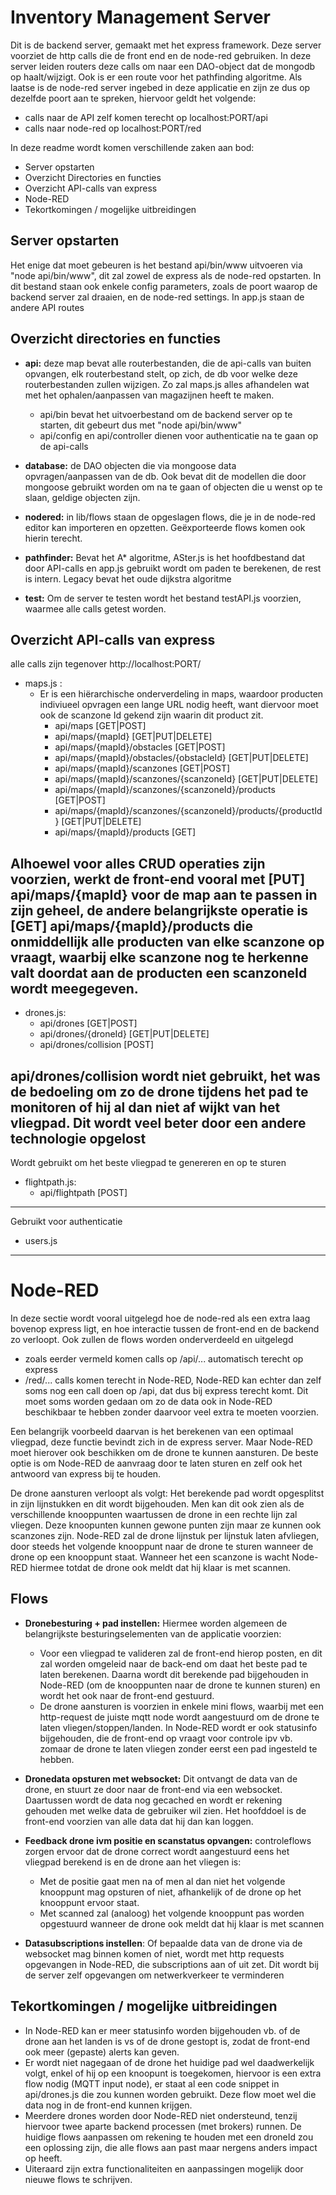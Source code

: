 # Inventory Management Server
Dit is de backend server, gemaakt met het express framework. Deze server voorziet de http calls die de front end en 
de node-red gebruiken. In deze server leiden routers deze calls om naar een DAO-object dat de mongodb op haalt/wijzigt. 
Ook is er een route voor het pathfinding algoritme. Als laatse is de node-red server ingebed in deze applicatie en zijn ze dus op 
dezelfde poort aan te spreken, hiervoor geldt het volgende:

* calls naar de API zelf komen terecht op localhost:PORT/api
* calls naar node-red op localhost:PORT/red

In deze readme wordt komen verschillende zaken aan bod:
* Server opstarten
* Overzicht Directories en functies
* Overzicht API-calls van express
* Node-RED
* Tekortkomingen / mogelijke uitbreidingen

## Server opstarten

Het enige dat moet gebeuren is het bestand api/bin/www uitvoeren via "node api/bin/www", 
dit zal zowel de express als de node-red opstarten.
In dit bestand staan ook enkele config parameters, zoals de poort waarop de backend server zal draaien, 
en de node-red settings. In app.js staan de andere API routes

## Overzicht directories en functies

* **api:** deze map bevat alle routerbestanden, die de api-calls van buiten opvangen, 
elk routerbestand stelt, op zich, de db voor welke deze routerbestanden zullen wijzigen. Zo zal maps.js
alles afhandelen wat met het ophalen/aanpassen van magazijnen heeft te maken.
    * api/bin bevat het uitvoerbestand om de backend server op te starten, dit gebeurt dus met
        "node api/bin/www"
    * api/config en api/controller dienen voor authenticatie na te gaan op de api-calls
    
* **database:** de DAO objecten die via mongoose data opvragen/aanpassen van de db. 
Ook bevat dit de modellen die door mongoose gebruikt worden om na te gaan of objecten die u wenst 
op te slaan, geldige objecten zijn.

* **nodered:** in lib/flows staan de opgeslagen flows, die je in de node-red editor kan importeren en opzetten.
Geëxporteerde flows komen ook hierin terecht.

* **pathfinder:** Bevat het A* algoritme, ASter.js is het hoofdbestand dat door API-calls en app.js gebruikt wordt om paden 
te berekenen, de rest is intern. Legacy bevat het oude dijkstra algoritme

* **test:** Om de server te testen wordt het bestand testAPI.js voorzien, waarmee alle calls getest worden.

## Overzicht API-calls van express

alle calls zijn tegenover http://localhost:PORT/



* maps.js :
    * Er is een hiërarchische onderverdeling in maps, waardoor producten indiviueel opvragen een lange URL nodig heeft, 
    want diervoor moet ook de scanzone Id gekend zijn waarin dit product zit.
        * api/maps [GET|POST]
        * api/maps/{mapId} [GET|PUT|DELETE]
        * api/maps/{mapId}/obstacles [GET|POST]
        * api/maps/{mapId}/obstacles/{obstacleId} [GET|PUT|DELETE]
        * api/maps/{mapId}/scanzones [GET|POST]
        * api/maps/{mapId}/scanzones/{scanzoneId} [GET|PUT|DELETE]
        * api/maps/{mapId}/scanzones/{scanzoneId}/products [GET|POST]
        * api/maps/{mapId}/scanzones/{scanzoneId}/products/{productId} [GET|PUT|DELETE]
        * api/maps/{mapId}/products [GET]
    
Alhoewel voor alles CRUD operaties zijn voorzien, werkt de front-end vooral met [PUT] api/maps/{mapId} voor de map 
aan te passen in zijn geheel, de andere belangrijkste operatie is [GET] api/maps/{mapId}/products die onmiddellijk 
alle producten van elke scanzone op vraagt, waarbij elke scanzone nog te herkenne valt doordat aan de producten een scanzoneId wordt meegegeven. 
---
* drones.js:
    * api/drones [GET|POST]
    * api/drones/{droneId} [GET|PUT|DELETE]
    * api/drones/collision [POST]

api/drones/collision wordt niet gebruikt, het was de bedoeling om zo de drone tijdens het pad te monitoren
 of hij al dan niet af wijkt van het vliegpad. Dit wordt veel beter door een andere technologie opgelost
 ---
 
 Wordt gebruikt om het beste vliegpad te genereren en op te sturen 
 
 * flightpath.js:
    * api/flightpath [POST]
    


---

Gebruikt voor authenticatie

* users.js
 ---
 
 # Node-RED
 
 In deze sectie wordt vooral uitgelegd hoe de node-red als een extra laag bovenop express ligt, en hoe interactie 
 tussen de front-end en de backend zo verloopt. Ook zullen de flows worden onderverdeeld en uitgelegd
 
 * zoals eerder vermeld komen calls op /api/... automatisch terecht op express
 * /red/... calls komen terecht in Node-RED, Node-RED kan echter dan zelf soms nog een call doen op /api, dat dus bij express terecht komt.
 Dit moet soms worden gedaan om zo de data ook in Node-RED beschikbaar te hebben zonder daarvoor veel extra te moeten voorzien.
 
 Een belangrijk voorbeeld daarvan is het berekenen van een optimaal vliegpad, deze functie bevindt zich in de express server. Maar Node-RED moet hierover ook beschikken om de drone te kunnen aansturen.
 De beste optie is om Node-RED de aanvraag door te laten sturen en zelf ook het antwoord van express bij te houden.
 
De drone aansturen verloopt als volgt: Het berekende pad wordt opgesplitst in zijn lijnstukken en dit wordt bijgehouden.
Men kan dit ook zien als de verschillende knooppunten waartussen de drone in een rechte lijn zal vliegen.
Deze knoopunten kunnen gewone punten zijn maar ze kunnen ook scanzones zijn. Node-RED zal de drone lijnstuk per lijnstuk laten afvliegen, door steeds het volgende knooppunt naar de drone te sturen
wanneer de drone op een knooppunt staat. Wanneer het een scanzone is wacht Node-RED hiermee totdat 
de drone ook meldt dat hij klaar is met scannen.

## Flows

 * **Dronebesturing + pad instellen:** Hiermee worden algemeen de belangrijkste besturingselementen van de applicatie voorzien:
    * Voor een vliegpad te valideren zal de front-end hierop posten, en dit zal worden omgeleid naar 
    de back-end om daat het beste pad te laten berekenen. Daarna wordt dit berekende pad bijgehouden in Node-RED 
    (om de knooppunten naar de drone te kunnen sturen)
    en wordt het ook naar de front-end gestuurd.
    * De drone aansturen is voorzien in enkele mini flows, waarbij met een http-request de juiste mqtt node wordt 
    aangestuurd om de drone te laten vliegen/stoppen/landen. In Node-RED wordt er ook statusinfo bijgehouden, 
    die de front-end op vraagt voor controle ipv vb. zomaar de drone te laten vliegen zonder eerst een pad ingesteld te hebben.
    
 * **Dronedata opsturen met websocket:** Dit ontvangt de data van de drone, en stuurt ze door naar de front-end via een websocket. 
 Daartussen wordt de data nog gecached en wordt er rekening gehouden met welke data de gebruiker wil zien.
  Het hoofddoel is de front-end voorzien van alle data dat hij dan kan loggen.
 
 * **Feedback drone ivm positie en scanstatus opvangen:** controleflows zorgen ervoor dat de drone correct wordt aangestuurd
  eens het vliegpad berekend is en de drone aan het vliegen is:
    * Met de positie gaat men na of men al dan niet het volgende knooppunt mag opsturen of niet, afhankelijk of de drone op het knooppunt ervoor staat.
    * Met scanned zal (analoog) het volgende knooppunt pas worden opgestuurd wanneer de drone ook meldt dat hij klaar is met scannen
    
  * **Datasubscriptions instellen**:  Of bepaalde data van de drone via de websocket mag binnen komen of niet, 
  wordt met http requests opgevangen in Node-RED, die subscriptions aan of uit zet. Dit wordt bij de server zelf opgevangen om netwerkverkeer te verminderen
  
 
 ## Tekortkomingen / mogelijke uitbreidingen
 
 * In Node-RED kan er meer statusinfo worden bijgehouden vb. of de drone aan het landen is vs of de drone gestopt is, zodat de front-end 
 ook meer (gepaste) alerts kan geven.
 * Er wordt niet nagegaan of de drone het huidige pad wel daadwerkelijk volgt, enkel of hij op een knoopunt is toegekomen, 
 hiervoor is een extra flow nodig (MQTT input node), er staat al een code snippet in api/drones.js die zou kunnen worden gebruikt. 
 Deze flow moet wel die data nog in de front-end kunnen krijgen.
 * Meerdere drones worden door Node-RED niet ondersteund, tenzij hiervoor twee aparte backend processen (met brokers) runnen. 
 De huidige flows aanpassen om rekening te houden met een droneId zou een oplossing zijn, die alle flows aan past maar nergens anders impact op heeft.
 * Uiteraard zijn extra functionaliteiten en aanpassingen mogelijk door nieuwe flows te schrijven.
 